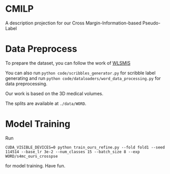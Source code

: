 # CMILP
A description projection for our Cross Margin-Information-based Pseudo-Label

# Data Preprocess

To prepare the dataset, you can follow the work of [WLSMIS](https://github.com/HiLab-git/WSL4MIS)

You can also run ```python code/scribbles_generator.py``` for scribble label generating and run ```python code/dataloaders/word_data_processing.py``` for data preprocessing.

Our work is based on the 3D medical volumes.

The splits are available at ```./data/WORD```.



# Model Training
Run
```
CUDA_VISIBLE_DEVICES=0 python train_ours_refine.py --fold fold1 --seed 114514 --base_lr 3e-2 --num_classes 15 --batch_size 8 --exp WORD/s4mc_ours_crosspse
```
for model training.
Have fun.
